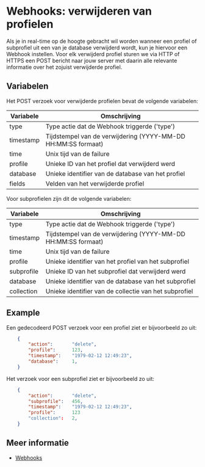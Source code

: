 # Webhooks: verwijderen van profielen

Als je in real-time op de hoogte gebracht wil worden wanneer een
profiel of subprofiel uit een van je database verwijderd wordt,
kun je hiervoor een Webhook instellen.
Voor elk verwijderd profiel sturen we via HTTP of HTTPS een POST bericht naar jouw
server met daarin alle relevante informatie over het zojuist verwijderde profiel.

## Variabelen

Het POST verzoek voor verwijderde profielen bevat de volgende variabelen:

| Variabele  | Omschrijving                                                     |
|------------|------------------------------------------------------------------|
| type       | Type actie dat de Webhook triggerde ('type')                     |
| timestamp  | Tijdstempel van de verwijdering (YYYY-MM-DD HH:MM:SS formaat)    |
| time       | Unix tijd van de failure                                         |
| profile    | Unieke ID van het profiel dat verwijderd werd                    |
| database   | Unieke identifier van de database van het profiel                |
| fields     | Velden van het verwijderde profiel                               |

Voor subprofielen zijn dit de volgende variabelen:

| Variabele  | Omschrijving                                                     |
|------------|------------------------------------------------------------------|
| type       | Type actie dat de Webhook triggerde ('type')                     |
| timestamp  | Tijdstempel van de verwijdering (YYYY-MM-DD HH:MM:SS formaat)    |
| time       | Unix tijd van de failure                                         |
| profile    | Unieke identifier van het profiel van het subprofiel             |
| subprofile | Unieke ID van het subprofiel dat verwijderd werd                 |
| database   | Unieke identifier van de database van het subprofiel             |
| collection | Unieke identifier van de collectie van het subprofiel            |

## Example

Een gedecodeerd POST verzoek voor een profiel ziet er bijvoorbeeld zo uit:

```json
    {
        "action":       "delete",
        "profile":      123,
        "timestamp":    "1979-02-12 12:49:23",
        "database":     1,
    }
```
    
Het verzoek voor een subprofiel ziet er bijvoorbeeld zo uit:

```json
    {
        "action":       "delete",
        "subprofile":   456,
        "timestamp":    "1979-02-12 12:49:23",
        "profile":      123
        "collection":   2,
    }
```

## Meer informatie

* [Webhooks](./webhooks)
